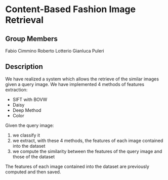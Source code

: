 # Content-Based Fashion Image Retrieval #

## Group Members ##
Fabio Cimmino
Roberto Lotterio
Gianluca Puleri

## Description ##
We have realized a system which allows the retrieve of the similar images given a query image.
We have implemented 4 methods of features extraction:
* SIFT with BOVW
* Daisy
* Deep Method
* Color

Given the query image:
1. we classify it
2. we extract, with these 4 methods, the features of each image contained into the dataset
3. we compute the similarity between the features of the query image and those of the dataset

The features of each image contained into the dataset are previously computed and then saved.

